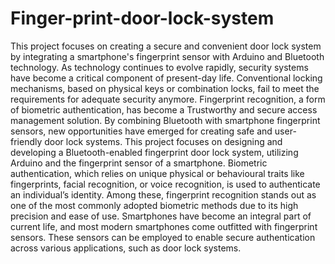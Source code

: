 # Finger-print-door-lock-system
This project focuses on creating a secure and convenient door lock system by integrating a smartphone's fingerprint sensor with Arduino and Bluetooth technology. 
As technology continues to evolve rapidly, security systems have become a critical component of present-day life. Conventional locking mechanisms, based on physical keys or combination locks, fail to meet the requirements for adequate security anymore. Fingerprint recognition, a form of biometric authentication, has become a Trustworthy and secure access management solution. By combining Bluetooth with smartphone fingerprint sensors, new opportunities have emerged for creating safe and user-friendly door lock systems. This project focuses on designing and developing a Bluetooth-enabled fingerprint door lock
system, utilizing Arduino and the fingerprint sensor of a smartphone. Biometric authentication, which relies on unique physical or behavioural traits like fingerprints, facial recognition, or voice recognition, is used to authenticate an individual’s identity. Among these, fingerprint recognition stands out as one of the most commonly adopted biometric methods due to its high precision and ease of use. Smartphones have become an integral part of current life, and most modern smartphones come outfitted with fingerprint sensors. These sensors can be employed to enable secure authentication across various applications, such as door lock systems. 
